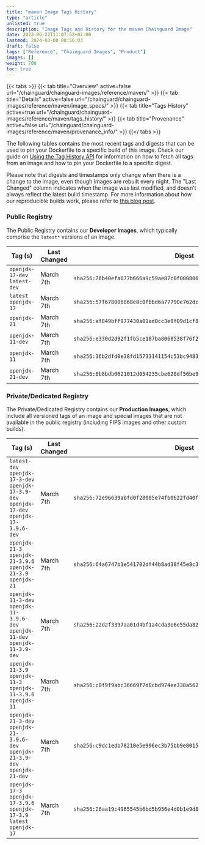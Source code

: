 ```yaml
---
title: "maven Image Tags History"
type: "article"
unlisted: true
description: "Image Tags and History for the maven Chainguard Image"
date: 2023-06-22T11:07:52+02:00
lastmod: 2024-03-08 00:56:03
draft: false
tags: ["Reference", "Chainguard Images", "Product"]
images: []
weight: 700
toc: true
---
```


{{< tabs >}}
{{< tab title="Overview" active=false url="/chainguard/chainguard-images/reference/maven/" >}}
{{< tab title="Details" active=false url="/chainguard/chainguard-images/reference/maven/image_specs/" >}}
{{< tab title="Tags History" active=true url="/chainguard/chainguard-images/reference/maven/tags_history/" >}}
{{< tab title="Provenance" active=false url="/chainguard/chainguard-images/reference/maven/provenance_info/" >}}
{{</ tabs >}}

The following tables contains the most recent tags and digests that can be used to pin your Dockerfile to a specific build of this image. Check our guide on [Using the Tag History API](/chainguard/chainguard-images/using-the-tag-history-api/) for information on how to fetch all tags from an image and how to pin your Dockerfile to a specific digest.

Please note that digests and timestamps only change when there is a change to the image, even though images are rebuilt every night. The "Last Changed" column indicates when the image was last modified, and doesn't always reflect the latest build timestamp. For more information about how our reproducible builds work, please refer to [this blog post](https://www.chainguard.dev/unchained/reproducing-chainguards-reproducible-image-builds).

### Public Registry
The Public Registry contains our **Developer Images**, which typically comprise the `latest*` versions of an image.

| Tag (s)                        | Last Changed | Digest                                                                    |
|--------------------------------|--------------|---------------------------------------------------------------------------|
|  `openjdk-17-dev` `latest-dev` | March 7th    | `sha256:76b40efa677b666a9c59ae87c0f00080673c81b6e89f279912e0f93906922ccd` |
|  `latest` `openjdk-17`         | March 7th    | `sha256:57f678006868e8c0fbbd6a77790e762dc1751ee14efdce1e3074ad5d9296a266` |
|  `openjdk-21`                  | March 7th    | `sha256:af849bff977430a01ad0cc3e9f09d1cf85ea18576ab1d189851f417efd0ccb14` |
|  `openjdk-11-dev`              | March 7th    | `sha256:e330d2d92f1fb5ce187ba8068538f76f26f85ba9b50b8f7b1ed549e03970040f` |
|  `openjdk-11`                  | March 7th    | `sha256:36b2dfd0e38fd15733141154c53bc9483bb42b966681122c9ddfb6e675215223` |
|  `openjdk-21-dev`              | March 7th    | `sha256:8b8bdb0621012d054235cbe620df56be9fd22926c78bc232aad4ead0de0e71b0` |


### Private/Dedicated Registry
The Private/Dedicated Registry contains our **Production Images**, which include all versioned tags of an image and special images that are not available in the public registry (including FIPS images and other custom builds).

| Tag (s)                                                                                       | Last Changed | Digest                                                                    |
|-----------------------------------------------------------------------------------------------|--------------|---------------------------------------------------------------------------|
|  `latest-dev` `openjdk-17-3-dev` `openjdk-17-3.9-dev` `openjdk-17-dev` `openjdk-17-3.9.6-dev` | March 7th    | `sha256:72e96639abfd0f28085e74fb0622fd40f9585e1393a1f2eda8c450abf044de68` |
|  `openjdk-21-3` `openjdk-21-3.9.6` `openjdk-21-3.9` `openjdk-21`                              | March 7th    | `sha256:64a6747b1e541702df44b8ad38f45e8c363e6e4e14bb8e0a482c21fd59034d14` |
|  `openjdk-11-3-dev` `openjdk-11-3.9.6-dev` `openjdk-11-dev` `openjdk-11-3.9-dev`              | March 7th    | `sha256:22d2f3397aa01d4bf1a4cda3e6e55da82a7853e39e32ad5c4dd9f7be0536c753` |
|  `openjdk-11-3.9` `openjdk-11-3` `openjdk-11-3.9.6` `openjdk-11`                              | March 7th    | `sha256:c0f9f9abc36669f7d8cbd974ee338a562cb0f13decf1c1819cc933991a1a6880` |
|  `openjdk-21-3-dev` `openjdk-21-3.9.6-dev` `openjdk-21-3.9-dev` `openjdk-21-dev`              | March 7th    | `sha256:c9dc1edb78210e5e996ec3b75bb9e8015eb0cf8a9861f8b74381e68cac34c21a` |
|  `openjdk-17-3` `openjdk-17-3.9.6` `openjdk-17-3.9` `latest` `openjdk-17`                     | March 7th    | `sha256:26aa19c4965545b6bd5b956e4d0b1e9d81db08ffcbd43228d0872c99fac86227` |

